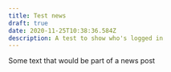 ```yaml
---
title: Test news
draft: true
date: 2020-11-25T10:38:36.584Z
description: A test to show who's logged in
---
```


Some text that would be part of a news post
